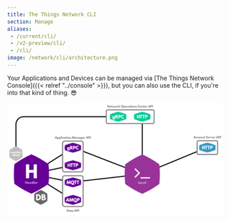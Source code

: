 ```yaml
---
title: The Things Network CLI
section: Manage
aliases:
 - /current/cli/
 - /v2-preview/cli/
 - /cli/
image: /network/cli/architecture.png
---
```


Your Applications and Devices can be managed via [The Things Network Console]({{< relref "../console" >}}), but you can also use the CLI, if you're into that kind of thing. 😎

![Architecture](architecture.png)
